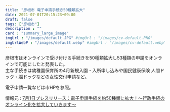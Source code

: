 ```yaml
---
title: "彦根市 電子申請手続き50種類拡大"
date: 2021-07-01T20:15:23+09:00
draft: false
tags: ["彦根市"]
description : ""
card : "summary_large_image"
imgUrl : "/images/default.JPG" #imgUrl : "/images/cv-default.PNG"
imgUrlWebP : "/images/default.webp" #imgUrl : "/images/cv-default.webp"
---
```

彦根市はオンラインで受け付ける手続きを50種類拡大し53種類の申請をオンラインで可能にしたと発表した。  
主な手続きは幼稚園保育所の4月新規入園・入所申し込みや国民健康保険 人間ドック・脳ドックなどの女性交付申請など。

電子申請一覧などは市HPを参照。

情報元 : [7月1日プレスリリース：電子申請手続を約50種類に拡大！～行政手続のオンライン化を拡大していきます～](https://www.city.hikone.lg.jp/shisei/press_release/r3/7/17197.html)